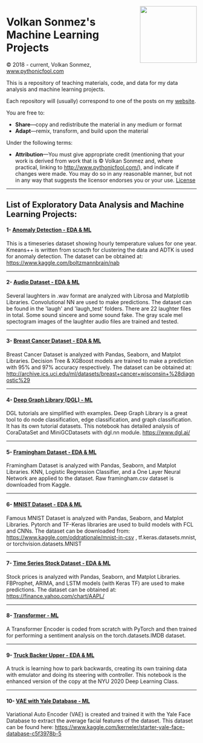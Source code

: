 <p>
  <a href="https://avatars.githubusercontent.com/u/30424551?v=4"><img width="150" align='right' src="https://avatars.githubusercontent.com/u/30424551?v=4"></a>
</p>



# Volkan Sonmez's Machine Learning Projects

© 2018 - current, Volkan Sonmez, www.pythonicfool.com

This is a repository of teaching materials, code, and data for my data analysis and machine learning projects.

Each repository will (usually) correspond to one of the posts on my [website](http://www.pythonicfool.com/).

You are free to:

* **Share**—copy and redistribute the material in any medium or format
* **Adapt**—remix, transform, and build upon the material

Under the following terms:

* **Attribution**—You must give appropriate credit (mentioning that your work is derived from work that is © Volkan Sonmez and, where practical, linking to http://www.pythonicfool.com/), and indicate if changes were made. You may do so in any reasonable manner, but not in any way that suggests the licensor endorses you or your use. [License](https://github.com/volkansonmez/Exploratory_Data_Analysis_and_ML_Projects/blob/master/LICENSE)
-------------------------------------------------------------------------------------




## List of Exploratory Data Analysis and Machine Learning Projects:


#### 1- [Anomaly Detection - EDA & ML](https://github.com/volkansonmez/Exploratory_Data_Analysis_and_ML_Projects/tree/master/Anomaly%20Detection%20Dataset)
This is a timeseries dataset showing hourly temperature values for one year. Kmeans++ is written from scracth for clustering the data and ADTK is used for anomaly detection. The dataset can be obtained at: https://www.kaggle.com/boltzmannbrain/nab 

-------------------------------------------------------------------------------------


#### 2- [Audio Dataset - EDA & ML](https://github.com/volkansonmez/Exploratory_Data_Analysis_and_ML_Projects/tree/master/Audio%20Dataset)
Several laughters in .wav format are analyzed with Librosa and Matplotlib Libraries. Convolutional NN are used to make predictions.
The dataset can be found in the 'laugh' and 'laugh_test' folders. There are 22 laughter files in total. Some sound sincere and some sound fake. The gray scale mel spectogram images of the laughter audio files are trained and tested.

-------------------------------------------------------------------------------------

#### 3- [Breast Cancer Dataset - EDA & ML](https://github.com/volkansonmez/Exploratory_Data_Analysis_and_ML_Projects/tree/master/Breast%20Cancer%20Dataset)
Breast Cancer Dataset is analyzed with Pandas, Seaborn, and Matplot Libraries. Decision Tree & XGBoost models are trained to make a prediction with 95% and 97% accuracy respectively. The dataset can be obtained at: http://archive.ics.uci.edu/ml/datasets/breast+cancer+wisconsin+%28diagnostic%29

-------------------------------------------------------------------------------------

#### 4- [Deep Graph Library (DGL) - ML](https://github.com/volkansonmez/Exploratory_Data_Analysis_and_ML_Projects/tree/master/DGL%20Library%20Explained)
DGL tutorials are simplified with examples. Deep Graph Library is a great tool to do node classification, edge classification, and graph classification. It has its own tutorial datasets. This notebook has detailed analysis of CoraDataSet and MiniGCDatasets with dgl.nn module. https://www.dgl.ai/  

-------------------------------------------------------------------------------------

#### 5- [Framingham Dataset - EDA & ML](https://github.com/volkansonmez/Exploratory_Data_Analysis_and_ML_Projects/tree/master/Framingham%20Dataset) 
Framingham Dataset is analyzed with Pandas, Seaborn, and Matplot Libraries. KNN, Logistic Regression Classifier, and a One Layer Neural Network are applied to the dataset. Raw framingham.csv dataset is downloaded from Kaggle. 

-------------------------------------------------------------------------------------

#### 6- [MNIST Dataset - EDA & ML](https://github.com/volkansonmez/Exploratory_Data_Analysis_and_ML_Projects/tree/master/MNIST%20Dataset)
Famous MNIST Dataset is analyzed with Pandas, Seaborn, and Matplot Libraries. Pytorch and TF-Keras libraries are used to build models with FCL and CNNs.
The dataset can be downloaded from: https://www.kaggle.com/oddrationale/mnist-in-csv , tf.keras.datasets.mnist, or torchvision.datasets.MNIST

-------------------------------------------------------------------------------------

#### 7- [Time Series Stock Dataset - EDA & ML](https://github.com/volkansonmez/Exploratory_Data_Analysis_and_ML_Projects/tree/master/Time%20Series%20Stock%20Data)
Stock prices is analyzed with Pandas, Seaborn, and Matplot Libraries. FBProphet, ARIMA, and LSTM models (with Keras TF) are used to make predictions.
The dataset can be obtained at: https://finance.yahoo.com/chart/AAPL/

-------------------------------------------------------------------------------------

#### 8- [Transformer - ML](https://github.com/volkansonmez/Exploratory_Data_Analysis_and_ML_Projects/tree/master/Transformer) 
A Transformer Encoder is coded from scratch with PyTorch and then trained for performing a sentiment analysis on the torch.datasets.IMDB dataset.

-------------------------------------------------------------------------------------

#### 9- [Truck Backer Upper - EDA & ML](https://github.com/volkansonmez/Exploratory_Data_Analysis_and_ML_Projects/tree/master/Truck%20Backer%20Upper%20SSL)
A truck is learning how to park backwards, creating its own training data with emulator and doing its steering with controller.
This notebook is the enhanced version of the copy at the NYU 2020 Deep Learning Class. 

-------------------------------------------------------------------------------------

#### 10- [VAE with Yale Database - ML](https://github.com/volkansonmez/Exploratory_Data_Analysis_and_ML_Projects/tree/master/VAE%20with%20Yale%20Database)
Variational Auto Encoder (VAE) is created and trained it with the Yale Face Database to extract the average facial features of the dataset. This dataset can be found here: https://www.kaggle.com/kerneler/starter-yale-face-database-c5f3978b-5







